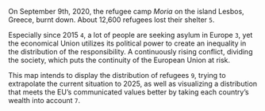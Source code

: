 On September 9th, 2020, the refugee camp *Moria* on the island Lesbos, Greece, burnt down. About 12,600 refugees lost their shelter `5`.

Especially since 2015 `4`, a lot of people are seeking asylum in Europe `3`, yet the economical Union utilizes its political power to create an inequality in the distribution of the responsibility. A continuously rising conflict, dividing the society, which puts the continuity of the European Union at risk.

This map intends to display the distribution of refugees `9`, trying to extrapolate the current situation to 2025, as well as visualizing a distribution that meets the EU’s communicated values better by taking each country’s wealth into account `7`.
